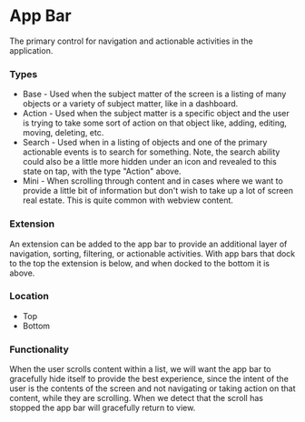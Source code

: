 # App Bar

The primary control for navigation and actionable activities in the application.

### Types

- Base - Used when the subject matter of the screen is a listing of many objects or a variety of subject matter, like in a dashboard.
- Action - Used when the subject matter is a specific object and the user is trying to take some sort of action on that object like, adding, editing, moving, deleting, etc.
- Search - Used when in a listing of objects and one of the primary actionable events is to search for something.  Note, the search ability could also be a little more hidden under an icon and revealed to this state on tap, with the type "Action" above.
- Mini - When scrolling through content and in cases where we want to provide a little bit of information but don't wish to take up a lot of screen real estate.  This is quite common with webview content.

### Extension

An extension can be added to the app bar to provide an additional layer of navigation, sorting, filtering, or actionable activities.  With app bars that dock to the top the extension is below, and when docked to the bottom it is above.

### Location

- Top
- Bottom

### Functionality

When the user scrolls content within a list, we will want the app bar to gracefully hide itself to provide the best experience, since the intent of the user is the contents of the screen and not navigating or taking action on that content, while they are scrolling.  When we detect that the scroll has stopped the app bar will gracefully return to view.

